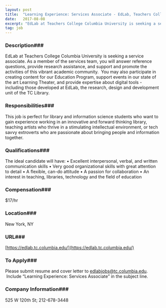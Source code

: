 ```yaml
---
layout: post
title:  "Learning Experience: Services Associate - EdLab, Teachers College Columbia University"
date:   2017-08-08
excerpt: "EdLab at Teachers College Columbia University is seeking a service associate. As a member of the services team, you will answer reference questions, provide research assistance, and support and promote the activities of this vibrant academic community.  You may also participate in creating content for our Education Program, support events..."
tag: job
---
```


### Description###

EdLab at Teachers College Columbia University is seeking a service associate. As a member of the services team, you will answer reference questions, provide research assistance, and support and promote the activities of this vibrant academic community.  You may also participate in creating content for our Education Program, support events in our state of the art Learning Theater, and provide expertise about digital tools - including those developed at EdLab, the research, design and development unit of the TC Library.




### Responsibilities###

This job is perfect for library and information science students who want to gain experience working in an innovative and forward thinking library, teaching artists who thrive in a stimulating intellectual environment, or tech savvy extroverts who are passionate about bringing people and information together.



### Qualifications###

The ideal candidate will have:
•	Excellent interpersonal, verbal, and written communication skills
•	Very good organizational skills with great attention to detail
•	A flexible, can-do attitude
•	A passion for collaboration
•	An interest in teaching, libraries, technology and the field of education



### Compensation###

$17/hr


### Location###

New York, NY 


### URL###

[https://edlab.tc.columbia.edu/](https://edlab.tc.columbia.edu/)

### To Apply###

Please submit resume and cover letter to edlabjobs@tc.columbia.edu.  Include “Learning Experience: Services Associate” in the subject line.



### Company Information###

525 W 120th St; 212-678-3448




